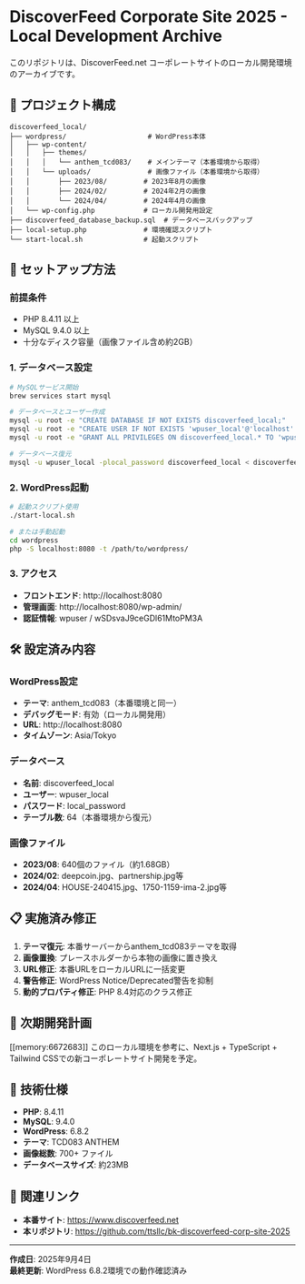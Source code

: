 # DiscoverFeed Corporate Site 2025 - Local Development Archive

このリポジトリは、DiscoverFeed.net コーポレートサイトのローカル開発環境のアーカイブです。

## 📁 プロジェクト構成

```
discoverfeed_local/
├── wordpress/                    # WordPress本体
│   ├── wp-content/
│   │   ├── themes/
│   │   │   └── anthem_tcd083/    # メインテーマ（本番環境から取得）
│   │   └── uploads/              # 画像ファイル（本番環境から取得）
│   │       ├── 2023/08/         # 2023年8月の画像
│   │       ├── 2024/02/         # 2024年2月の画像
│   │       └── 2024/04/         # 2024年4月の画像
│   └── wp-config.php            # ローカル開発用設定
├── discoverfeed_database_backup.sql  # データベースバックアップ
├── local-setup.php              # 環境確認スクリプト
└── start-local.sh               # 起動スクリプト

```

## 🚀 セットアップ方法

### 前提条件
- PHP 8.4.11 以上
- MySQL 9.4.0 以上
- 十分なディスク容量（画像ファイル含め約2GB）

### 1. データベース設定

```bash
# MySQLサービス開始
brew services start mysql

# データベースとユーザー作成
mysql -u root -e "CREATE DATABASE IF NOT EXISTS discoverfeed_local;"
mysql -u root -e "CREATE USER IF NOT EXISTS 'wpuser_local'@'localhost' IDENTIFIED BY 'local_password';"
mysql -u root -e "GRANT ALL PRIVILEGES ON discoverfeed_local.* TO 'wpuser_local'@'localhost'; FLUSH PRIVILEGES;"

# データベース復元
mysql -u wpuser_local -plocal_password discoverfeed_local < discoverfeed_database_backup.sql
```

### 2. WordPress起動

```bash
# 起動スクリプト使用
./start-local.sh

# または手動起動
cd wordpress
php -S localhost:8080 -t /path/to/wordpress/
```

### 3. アクセス

- **フロントエンド**: http://localhost:8080
- **管理画面**: http://localhost:8080/wp-admin/
- **認証情報**: wpuser / wSDsvaJ9ceGDl61MtoPM3A

## 🛠️ 設定済み内容

### WordPress設定
- **テーマ**: anthem_tcd083（本番環境と同一）
- **デバッグモード**: 有効（ローカル開発用）
- **URL**: http://localhost:8080
- **タイムゾーン**: Asia/Tokyo

### データベース
- **名前**: discoverfeed_local
- **ユーザー**: wpuser_local
- **パスワード**: local_password
- **テーブル数**: 64（本番環境から復元）

### 画像ファイル
- **2023/08**: 640個のファイル（約1.68GB）
- **2024/02**: deepcoin.jpg、partnership.jpg等
- **2024/04**: HOUSE-240415.jpg、1750-1159-ima-2.jpg等

## 📋 実施済み修正

1. **テーマ復元**: 本番サーバーからanthem_tcd083テーマを取得
2. **画像置換**: プレースホルダーから本物の画像に置き換え
3. **URL修正**: 本番URLをローカルURLに一括変更
4. **警告修正**: WordPress Notice/Deprecated警告を抑制
5. **動的プロパティ修正**: PHP 8.4対応のクラス修正

## 🎯 次期開発計画

[[memory:6672683]] このローカル環境を参考に、Next.js + TypeScript + Tailwind CSSでの新コーポレートサイト開発を予定。

## 📝 技術仕様

- **PHP**: 8.4.11
- **MySQL**: 9.4.0
- **WordPress**: 6.8.2
- **テーマ**: TCD083 ANTHEM
- **画像総数**: 700+ ファイル
- **データベースサイズ**: 約23MB

## 🔗 関連リンク

- **本番サイト**: https://www.discoverfeed.net
- **本リポジトリ**: https://github.com/ttsllc/bk-discoverfeed-corp-site-2025

---

**作成日**: 2025年9月4日  
**最終更新**: WordPress 6.8.2環境での動作確認済み
